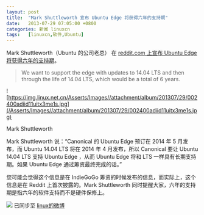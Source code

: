 ```yaml
---
layout: post
title:	"Mark Shuttleworth 宣布 Ubuntu Edge 将获得六年的支持期"
date:	2013-07-29 07:05:00 +0800 
categories:	新闻 linuxcn 
tags:	[linuxcn,软件,Ubuntu]
---
```



Mark Shuttleworth（Ubuntu 的公司老总） 在 [reddit.com 上宣布 Ubuntu Edge 将获得六年的支持期](http://www.reddit.com/r/IAmA/comments/1j166z/hi_im_mark_shuttleworth_founder_of_ubuntu/cba3d9b)。



> 
> We want to support the edge with updates to 14.04 LTS and then through the life of 14.04 LTS, which would be a total of 6 years.
> 
> 
> 


![https://img.linux.net.cn/Asserts/Images//attachment/album/201307/29/002400adiid11uitx3me1s.jpg](/Asserts/Images//attachment/album/201307/29/002400adiid11uitx3me1s.jpg)


Mark Shuttleworth


Mark Shuttleworth 说：“Canonical 的 Ubuntu Edge 预订在 2014 年 5 月发布，而 Ubuntu 14.04 LTS 将在 2014 年 4 月发布，所以 Canonical 要让 Ubuntu 14.04 LTS 支持 Ubuntu Edge ，从而 Ubuntu Edge 将和 LTS 一样具有长期支持期。如果 Ubuntu Edge 通过筹资最终完成的话。”


您可能会觉得这个信息是在 IndieGoGo 筹资的时候发布的信息，而实际上，这个信息是在 Reddit 上首次披露的。Mark Shuttleworth 同时提醒大家，六年的支持期是指六年的软件支持而不是硬件保修上。


![](https://img.linux.net.cn/xwb/images/bgimg/icon_logo.png) 已同步至 [linux的微博](http://weibo.com/1772191555)
